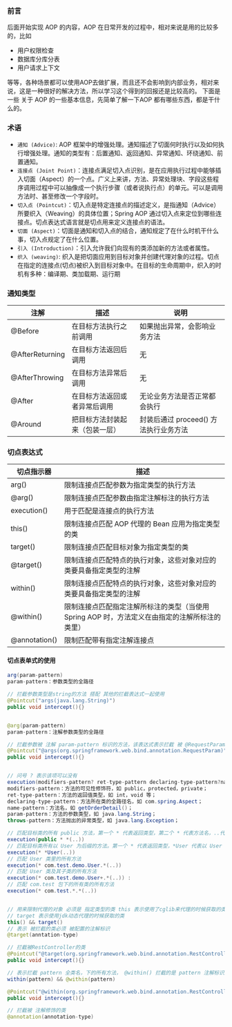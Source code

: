 ### 前言
后面开始实现 AOP 的内容，AOP 在日常开发的过程中，相对来说是用的比较多的，比如

- 用户权限检查
- 数据库分库分表
- 用户请求上下文 

等等，各种场景都可以使用AOP去做扩展，而且还不会影响到内部业务，相对来说，这是一种很好的解决方法，所以学习这个得到的回报还是比较高的。
下面是一些 关于 AOP 的一些基本信息，先简单了解一下AOP 都有哪些东西，都是干什么的。
### 术语

- `通知 (Advice)`: AOP 框架中的增强处理。通知描述了切面何时执行以及如何执行增强处理。通知的类型有：后置通知、返回通知、异常通知、环绕通知、前置通知。
- `连接点 (Joint Point)`：连接点满足切入点识别，是在应用执行过程中能够插入切面（Aspect）的一个点。广义上来讲，方法、异常处理块、字段这些程序调用过程中可以抽像成一个执行步骤（或者说执行点）的单元。可以是调用方法时、甚至修改一个字段时。
- `切入点 (Pointcut)`：切入点是特定连接点的描述定义，是指通知（Advice）所要织入（Weaving）的具体位置；Spring AOP 通过切入点来定位到哪些连接点。切点表达式语言就是切点用来定义连接点的语法。
- `切面 (Aspect)`：切面是通知和切入点的结合，通知规定了在什么时机干什么事，切入点规定了在什么位置。
- `引入 (Introduction)`：引入允许我们向现有的类添加新的方法或者属性。
- `织入 (weaving)`: 织入是把切面应用到目标对象并创建代理对象的过程。切点在指定的连接点(切点)被织入到目标对象中。在目标的生命周期中，织入的时机有多种：编译期、类加载期、运行期
### 通知类型
| 注解 | 描述 | 说明 |
| --- | --- | --- |
| @Before | 在目标方法执行之前调用 | 如果抛出异常，会影响业务方法 |
| @AfterReturning | 在目标方法返回后调用 | 无 |
| @AfterThrowing | 在目标方法异常后调用 | 无 |
| @After | 在目标方法返回或者异常后调用 | 无论业务方法是否正常都会执行 |
| @Around | 把目标方法封装起来（包装一层） | 封装后通过 proceed() 方法执行业务方法 |

### 切点表达式
| 切点指示器 | 描述 |
| --- | --- |
| arg() | 限制连接点匹配参数为指定类型的执行方法 |
| @arg() | 限制连接点匹配参数由指定注解标注的执行方法 |
| execution() | 用于匹配是连接点的执行方法 |
| this() | 限制连接点匹配 AOP 代理的 Bean 应用为指定类型的类 |
| target() | 限制连接点匹配目标对象为指定类型的类 |
| @target() | 限制连接点匹配特点的执行对象，这些对象对应的类要具备指定类型的注解 |
| within() | 限制连接点匹配特点的执行对象，这些对象对应的类要具备指定类型的注解 |
| @within() | 限制连接点匹配指定注解所标注的类型（当使用 Spring AOP 时，方法定义在由指定的注解所标注的类里） |
| @annotation() | 限制匹配带有指定注解连接点 |

#### 切点表单式的使用
```java
arg(param-pattern)
param-pattern：参数类型的全路径    

// 拦截参数类型是string的方法 搭配 其他的拦截表达式一起使用
@Pointcut("args(java.lang.String)")
public void intercept(){}


@arg(param-pattern)
param-pattern：注解参数类型的全路径

// 拦截参数被 注解 param-pattern 标识的方法，该表达式表示拦截 被 @RequestParam 修饰的方法
@Pointcut("@args(org.springframework.web.bind.annotation.RequestParam)")
public void intercept(){}


// 问号 ? 表示该项可以没有
execution(modifiers-pattern? ret-type-pattern declaring-type-pattern?name-pattern(param-pattern) throws-pattern?)
modifiers-pattern：方法的可见性修饰符，如 public，protected，private；
ret-type-pattern：方法的返回值类型，如 int，void 等；
declaring-type-pattern：方法所在类的全路径名，如 com.spring.Aspect；
name-pattern：方法名，如 getOrderDetail()；
param-pattern：方法的参数类型，如 java.lang.String；
throws-pattern：方法抛出的异常类型，如 java.lang.Exception；

// 匹配目标类的所有 public 方法，第一个 * 代表返回类型，第二个 * 代表方法名，..代表方法的参数
execution(public * *(..))
// 匹配目标类所有以 User 为后缀的方法。第一个 * 代表返回类型，*User 代表以 User 为后缀的方法
execution(* *User(..))
// 匹配 User 类里的所有方法
execution(* com.test.demo.User.*(..))
// 匹配 User 类及其子类的所有方法
execution(* com.test.demo.User+.*(..)) :
// 匹配 com.test 包下的所有类的所有方法
execution(* com.test.*.*(..))


// 用来限制代理的对象 必须是 指定类型的类 this 表示使用了cglib来代理的时候获取的类，
// target 表示使用jdk动态代理的时候获取的类
this() && target()
// 表示 被拦截的类必须 被配置的注解标识           
@target(anntation-type) 

// 拦截被RestController的类          
@Pointcut("@target(org.springframework.web.bind.annotation.RestController)")
public void intercept(){}          

// 表示拦截 pattern 全类名，下的所有方法， @within() 拦截的是 pattern 注解标识的类
within(pattern) && @within(pattern)

@Pointcut("@within(org.springframework.web.bind.annotation.RestController)")
public void intercept(){}          

// 拦截被 注解修饰的类          
@annotation(annotation-type)          
```
